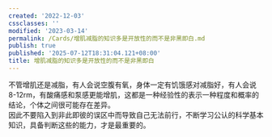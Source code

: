 ```yaml
---
created: '2022-12-03'
cssclasses: ''
modified: '2023-03-14'
permalink: /Cards/增肌减脂的知识多是开放性的而不是非黑即白.md
publish: true
published: '2025-07-12T18:31:04.121+08:00'
title: 增肌减脂的知识多是开放性的而不是非黑即白
---
```

不管增肌还是减脂，有人会说空腹有氧，身体一定有饥饿感对减脂好，有人会说8-12rm，有酸痛感和泵感更能增肌，这都是一种经验性的表示一种程度和概率的结论，个体之间很可能存在差异。  
因此不要陷入到非此即彼的误区中而导致自己无法前行，不断学习公认的科学基本知识，具备判断这些的能力，才是最重要的。